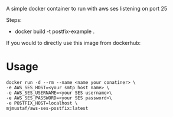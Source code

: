 A simple docker container to run with aws ses listening on port 25

Steps:
  - docker build -t postfix-example . 

If you would to directly use this image from dockerhub:

# Usage
```
docker run -d --rm --name <name your conatiner> \
-e AWS_SES_HOST=<your smtp host name> \
-e AWS_SES_USERNAME=<your SES username>\
-e AWS_SES_PASSWORD=<your SES password>\
-e POSTFIX_HOST=localhost \
mjmustaf/aws-ses-postfix:latest
```